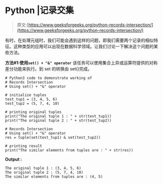 # Python |记录交集

> 原文:[https://www.geeksforgeeks.org/python-records-intersection/](https://www.geeksforgeeks.org/python-records-intersection/)

有时，在处理元组时，我们可能会遇到这样的问题，即我们需要两个记录的相似特征。这种类型的应用可以出现在数据科学领域。让我们讨论一下解决这个问题的某些方法。

**方法#1:使用`set() + "&" operator`**
该任务可以使用集合上异或运算符提供的对称差分功能来执行。到 set 的转换由 set()完成。

```
# Python3 code to demonstrate working of
# Records Intersection
# Using set() + "&" operator

# initialize tuples
test_tup1 = (3, 4, 5, 6)
test_tup2 = (5, 7, 4, 10)

# printing original tuples
print("The original tuple 1 : " + str(test_tup1))
print("The original tuple 2 : " + str(test_tup2))

# Records Intersection
# Using set() + "&" operator
res = tuple(set(test_tup1) & set(test_tup2))

# printing result
print("The similar elements from tuples are : " + str(res))
```

**Output :**

```
The original tuple 1 : (3, 4, 5, 6)
The original tuple 2 : (5, 7, 4, 10)
The similar elements from tuples are : (4, 5)

```